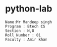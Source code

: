 # python-lab
```
Name:Mr Mandeep singh
Program : Btech CS
Section : N,O
Roll Number : 01
Faculty : Amir khan

```
